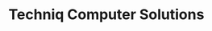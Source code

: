 ---
title: "Techniq Computer Solutions"
url: /karawara/techniq-computer-solutions/
shop: computer
---